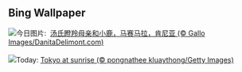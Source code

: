 ## Bing Wallpaper
![](https://www.bing.com/th?id=OHR.ThomsonGazelle_ZH-CN0413171014_UHD.jpg&w=1000)今日图片: &nbsp;[汤氏瞪羚母亲和小鹿，马赛马拉，肯尼亚 (© Gallo Images/DanitaDelimont.com)](https://www.bing.com/th?id=OHR.ThomsonGazelle_ZH-CN0413171014_UHD.jpg)
<br><br/>
![](https://www.bing.com/th?id=OHR.TokyoSunrise_EN-US4269783992_UHD.jpg&w=1000)Today: [Tokyo at sunrise (© pongnathee kluaythong/Getty Images)](https://www.bing.com/th?id=OHR.TokyoSunrise_EN-US4269783992_UHD.jpg)
<br><br/>
